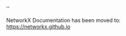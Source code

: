 '<meta http-equiv="refresh" content="0; URL=https://networkx.github.io/documentation/stable/reference/generated/networkx.algorithms.operators.binary.difference.html">'

NetworkX Documentation has been moved to:<br><a href="https://networkx.github.io">https://networkx.github.io</a>
